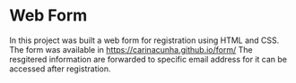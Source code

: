 # Web Form

In this project was built a web form for registration using HTML and CSS. The form was available in https://carinacunha.github.io/form/
The resgitered information are forwarded to specific email address for it can be accessed after registration.